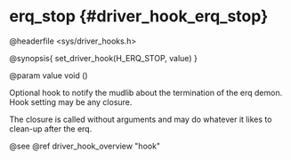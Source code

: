 erq_stop {#driver_hook_erq_stop}
================================
@headerfile <sys/driver_hooks.h>

@synopsis{
set_driver_hook(H_ERQ_STOP, value)
}

@param value void <closure>()

Optional hook to notify the mudlib about the termination of the erq demon. Hook setting may be any closure.

The closure is called without arguments and may do whatever it likes to clean-up after the erq.

@see @ref driver_hook_overview "hook"
